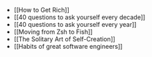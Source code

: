 - [[How to Get Rich]]
- [[40 questions to ask yourself every decade]]
- [[40 questions to ask yourself every year]]
- [[Moving from Zsh to Fish]]
- [[The Solitary Art of Self-Creation]]
- [[Habits of great software engineers]]